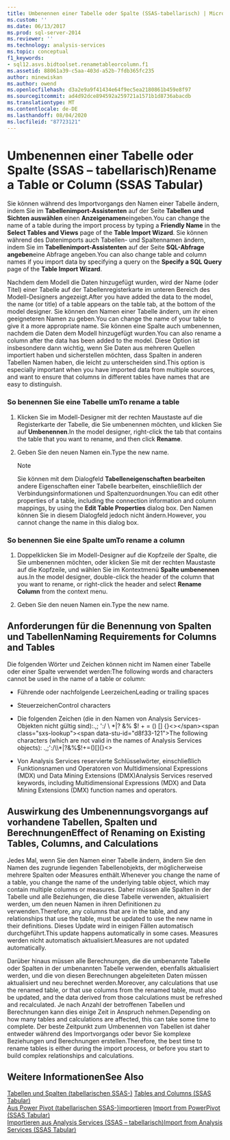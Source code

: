 ```yaml
---
title: Umbenennen einer Tabelle oder Spalte (SSAS-tabellarisch) | Microsoft-Dokumentation
ms.custom: ''
ms.date: 06/13/2017
ms.prod: sql-server-2014
ms.reviewer: ''
ms.technology: analysis-services
ms.topic: conceptual
f1_keywords:
- sql12.asvs.bidtoolset.renametableorcolumn.f1
ms.assetid: 88061a39-c5aa-403d-a52b-7fdb365fc235
author: minewiskan
ms.author: owend
ms.openlocfilehash: d3a2e9a9f41434e64f9ec5ea2180861b459e8f97
ms.sourcegitcommit: ad4d92dce894592a259721a1571b1d8736abacdb
ms.translationtype: MT
ms.contentlocale: de-DE
ms.lasthandoff: 08/04/2020
ms.locfileid: "87723121"
---
```

# <a name="rename-a-table-or-column-ssas-tabular"></a><span data-ttu-id="d8f33-102">Umbenennen einer Tabelle oder Spalte (SSAS – tabellarisch)</span><span class="sxs-lookup"><span data-stu-id="d8f33-102">Rename a Table or Column (SSAS Tabular)</span></span>
  <span data-ttu-id="d8f33-103">Sie können während des Importvorgangs den Namen einer Tabelle ändern, indem Sie im **Tabellenimport-Assistenten** auf der Seite **Tabellen und Sichten auswählen** einen **Anzeigenamen**eingeben.</span><span class="sxs-lookup"><span data-stu-id="d8f33-103">You can change the name of a table during the import process by typing a **Friendly Name** in the **Select Tables and Views** page of the **Table Import Wizard**.</span></span> <span data-ttu-id="d8f33-104">Sie können während des Datenimports auch Tabellen- und Spaltennamen ändern, indem Sie im **Tabellenimport-Assistenten** auf der Seite **SQL-Abfrage angeben**eine Abfrage angeben.</span><span class="sxs-lookup"><span data-stu-id="d8f33-104">You can also change table and column names if you import data by specifying a query on the **Specify a SQL Query** page of the **Table Import Wizard**.</span></span>  
  
 <span data-ttu-id="d8f33-105">Nachdem dem Modell die Daten hinzugefügt wurden, wird der Name (oder Titel) einer Tabelle auf der Tabellenregisterkarte im unteren Bereich des Modell-Designers angezeigt.</span><span class="sxs-lookup"><span data-stu-id="d8f33-105">After you have added the data to the model, the name (or title) of a table appears on the table tab, at the bottom of the model designer.</span></span> <span data-ttu-id="d8f33-106">Sie können den Namen einer Tabelle ändern, um ihr einen geeigneteren Namen zu geben.</span><span class="sxs-lookup"><span data-stu-id="d8f33-106">You can change the name of your table to give it a more appropriate name.</span></span> <span data-ttu-id="d8f33-107">Sie können eine Spalte auch umbenennen, nachdem die Daten dem Modell hinzugefügt wurden.</span><span class="sxs-lookup"><span data-stu-id="d8f33-107">You can also rename a column after the data has been added to the model.</span></span> <span data-ttu-id="d8f33-108">Diese Option ist insbesondere dann wichtig, wenn Sie Daten aus mehreren Quellen importiert haben und sicherstellen möchten, dass Spalten in anderen Tabellen Namen haben, die leicht zu unterscheiden sind.</span><span class="sxs-lookup"><span data-stu-id="d8f33-108">This option is especially important when you have imported data from multiple sources, and want to ensure that columns in different tables have names that are easy to distinguish.</span></span>  
  
### <a name="to-rename-a-table"></a><span data-ttu-id="d8f33-109">So benennen Sie eine Tabelle um</span><span class="sxs-lookup"><span data-stu-id="d8f33-109">To rename a table</span></span>  
  
1.  <span data-ttu-id="d8f33-110">Klicken Sie im Modell-Designer mit der rechten Maustaste auf die Registerkarte der Tabelle, die Sie umbenennen möchten, und klicken Sie auf **Umbenennen**.</span><span class="sxs-lookup"><span data-stu-id="d8f33-110">In the model designer, right-click the tab that contains the table that you want to rename, and then click **Rename**.</span></span>  
  
2.  <span data-ttu-id="d8f33-111">Geben Sie den neuen Namen ein.</span><span class="sxs-lookup"><span data-stu-id="d8f33-111">Type the new name.</span></span>  
  
    > [!NOTE]  
    >  <span data-ttu-id="d8f33-112">Sie können mit dem Dialogfeld **Tabelleneigenschaften bearbeiten** andere Eigenschaften einer Tabelle bearbeiten, einschließlich der Verbindungsinformationen und Spaltenzuordnungen.</span><span class="sxs-lookup"><span data-stu-id="d8f33-112">You can edit other properties of a table, including the connection information and column mappings, by using the **Edit Table Properties** dialog box.</span></span> <span data-ttu-id="d8f33-113">Den Namen können Sie in diesem Dialogfeld jedoch nicht ändern.</span><span class="sxs-lookup"><span data-stu-id="d8f33-113">However, you cannot change the name in this dialog box.</span></span>  
  
### <a name="to-rename-a-column"></a><span data-ttu-id="d8f33-114">So benennen Sie eine Spalte um</span><span class="sxs-lookup"><span data-stu-id="d8f33-114">To rename a column</span></span>  
  
1.  <span data-ttu-id="d8f33-115">Doppelklicken Sie im Modell-Designer auf die Kopfzeile der Spalte, die Sie umbenennen möchten, oder klicken Sie mit der rechten Maustaste auf die Kopfzeile, und wählen Sie im Kontextmenü **Spalte umbenennen** aus.</span><span class="sxs-lookup"><span data-stu-id="d8f33-115">In the model designer, double-click the header of the column that you want to rename, or right-click the header and select **Rename Column** from the context menu.</span></span>  
  
2.  <span data-ttu-id="d8f33-116">Geben Sie den neuen Namen ein.</span><span class="sxs-lookup"><span data-stu-id="d8f33-116">Type the new name.</span></span>  
  
## <a name="naming-requirements-for-columns-and-tables"></a><span data-ttu-id="d8f33-117">Anforderungen für die Benennung von Spalten und Tabellen</span><span class="sxs-lookup"><span data-stu-id="d8f33-117">Naming Requirements for Columns and Tables</span></span>  
 <span data-ttu-id="d8f33-118">Die folgenden Wörter und Zeichen können nicht im Namen einer Tabelle oder einer Spalte verwendet werden:</span><span class="sxs-lookup"><span data-stu-id="d8f33-118">The following words and characters cannot be used in the name of a table or column:</span></span>  
  
-   <span data-ttu-id="d8f33-119">Führende oder nachfolgende Leerzeichen</span><span class="sxs-lookup"><span data-stu-id="d8f33-119">Leading or trailing spaces</span></span>  
  
-   <span data-ttu-id="d8f33-120">Steuerzeichen</span><span class="sxs-lookup"><span data-stu-id="d8f33-120">Control characters</span></span>  
  
-   <span data-ttu-id="d8f33-121">Die folgenden Zeichen (die in den Namen von Analysis Services-Objekten nicht gültig sind):.,; ':/ \\ \*|? &% $! + = () [] {}<></span><span class="sxs-lookup"><span data-stu-id="d8f33-121">The following characters (which are not valid in the names of Analysis Services objects): .,;':/\\*|?&%$!+=()[]{}<></span></span>  
  
-   <span data-ttu-id="d8f33-122">Von Analysis Services reservierte Schlüsselwörter, einschließlich Funktionsnamen und Operatoren von Multidimensional Expressions (MDX) und Data Mining Extensions (DMX)</span><span class="sxs-lookup"><span data-stu-id="d8f33-122">Analysis Services reserved keywords, including Multidimensional Expressions (MDX) and Data Mining Extensions (DMX) function names and operators.</span></span>  
  
## <a name="effect-of-renaming-on-existing-tables-columns-and-calculations"></a><span data-ttu-id="d8f33-123">Auswirkung des Umbenennungsvorgangs auf vorhandene Tabellen, Spalten und Berechnungen</span><span class="sxs-lookup"><span data-stu-id="d8f33-123">Effect of Renaming on Existing Tables, Columns, and Calculations</span></span>  
 <span data-ttu-id="d8f33-124">Jedes Mal, wenn Sie den Namen einer Tabelle ändern, ändern Sie den Namen des zugrunde liegenden Tabellenobjekts, der möglicherweise mehrere Spalten oder Measures enthält.</span><span class="sxs-lookup"><span data-stu-id="d8f33-124">Whenever you change the name of a table, you change the name of the underlying table object, which may contain multiple columns or measures.</span></span> <span data-ttu-id="d8f33-125">Daher müssen alle Spalten in der Tabelle und alle Beziehungen, die diese Tabelle verwenden, aktualisiert werden, um den neuen Namen in ihren Definitionen zu verwenden.</span><span class="sxs-lookup"><span data-stu-id="d8f33-125">Therefore, any columns that are in the table, and any relationships that use the table, must be updated to use the new name in their definitions.</span></span> <span data-ttu-id="d8f33-126">Dieses Update wird in einigen Fällen automatisch durchgeführt.</span><span class="sxs-lookup"><span data-stu-id="d8f33-126">This update happens automatically in some cases.</span></span> <span data-ttu-id="d8f33-127">Measures werden nicht automatisch aktualisiert.</span><span class="sxs-lookup"><span data-stu-id="d8f33-127">Measures are not updated automatically.</span></span>  
  
 <span data-ttu-id="d8f33-128">Darüber hinaus müssen alle Berechnungen, die die umbenannte Tabelle oder Spalten in der umbenannten Tabelle verwenden, ebenfalls aktualisiert werden, und die von diesen Berechnungen abgeleiteten Daten müssen aktualisiert und neu berechnet werden.</span><span class="sxs-lookup"><span data-stu-id="d8f33-128">Moreover, any calculations that use the renamed table, or that use columns from the renamed table, must also be updated, and the data derived from those calculations must be refreshed and recalculated.</span></span> <span data-ttu-id="d8f33-129">Je nach Anzahl der betroffenen Tabellen und Berechnungen kann dies einige Zeit in Anspruch nehmen.</span><span class="sxs-lookup"><span data-stu-id="d8f33-129">Depending on how many tables and calculations are affected, this can take some time to complete.</span></span> <span data-ttu-id="d8f33-130">Der beste Zeitpunkt zum Umbenennen von Tabellen ist daher entweder während des Importvorgangs oder bevor Sie komplexe Beziehungen und Berechnungen erstellen.</span><span class="sxs-lookup"><span data-stu-id="d8f33-130">Therefore, the best time to rename tables is either during the import process, or before you start to build complex relationships and calculations.</span></span>  
  
## <a name="see-also"></a><span data-ttu-id="d8f33-131">Weitere Informationen</span><span class="sxs-lookup"><span data-stu-id="d8f33-131">See Also</span></span>  
 <span data-ttu-id="d8f33-132">[Tabellen und Spalten &#40;tabellarischen SSAS-&#41;](tables-and-columns-ssas-tabular.md) </span><span class="sxs-lookup"><span data-stu-id="d8f33-132">[Tables and Columns &#40;SSAS Tabular&#41;](tables-and-columns-ssas-tabular.md) </span></span>  
 <span data-ttu-id="d8f33-133">[Aus Power Pivot &#40;tabellarischen SSAS-&#41;importieren](import-from-power-pivot-ssas-tabular.md) </span><span class="sxs-lookup"><span data-stu-id="d8f33-133">[Import from PowerPivot &#40;SSAS Tabular&#41;](import-from-power-pivot-ssas-tabular.md) </span></span>  
 [<span data-ttu-id="d8f33-134">Importieren aus Analysis Services &#40;SSAS – tabellarisch&#41;</span><span class="sxs-lookup"><span data-stu-id="d8f33-134">Import from Analysis Services &#40;SSAS Tabular&#41;</span></span>](import-from-analysis-services-ssas-tabular.md)  
  
  
